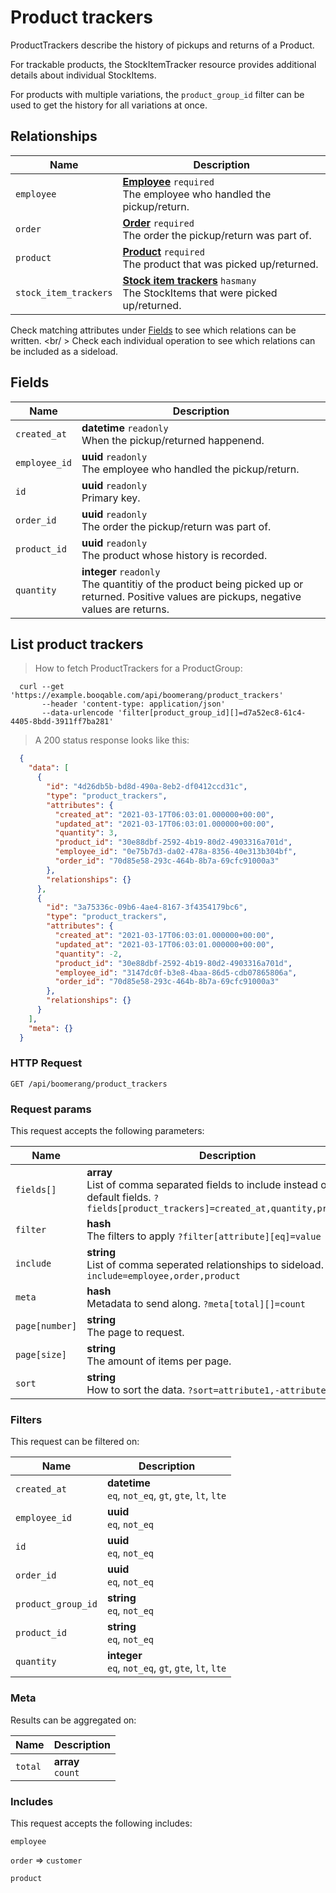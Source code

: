 # Product trackers

ProductTrackers describe the history of pickups and returns of a Product.

For trackable products, the StockItemTracker resource
provides additional details about individual StockItems.

For products with multiple variations, the `product_group_id`
filter can be used to get the history for all variations at once.

## Relationships
Name | Description
-- | --
`employee` | **[Employee](#employees)** `required`<br>The employee who handled the pickup/return. 
`order` | **[Order](#orders)** `required`<br>The order the pickup/return was part of. 
`product` | **[Product](#products)** `required`<br>The product that was picked up/returned. 
`stock_item_trackers` | **[Stock item trackers](#stock-item-trackers)** `hasmany`<br>The StockItems that were picked up/returned. 


Check matching attributes under [Fields](#product-trackers-fields) to see which relations can be written.
<br/ >
Check each individual operation to see which relations can be included as a sideload.
## Fields

 Name | Description
-- | --
`created_at` | **datetime** `readonly`<br>When the pickup/returned happenend. 
`employee_id` | **uuid** `readonly`<br>The employee who handled the pickup/return. 
`id` | **uuid** `readonly`<br>Primary key.
`order_id` | **uuid** `readonly`<br>The order the pickup/return was part of. 
`product_id` | **uuid** `readonly`<br>The product whose history is recorded. 
`quantity` | **integer** `readonly`<br>The quantitiy of the product being picked up or returned. Positive values are pickups, negative values are returns. 


## List product trackers


> How to fetch ProductTrackers for a ProductGroup:

```shell
  curl --get 'https://example.booqable.com/api/boomerang/product_trackers'
       --header 'content-type: application/json'
       --data-urlencode 'filter[product_group_id][]=d7a52ec8-61c4-4405-8bdd-3911ff7ba281'
```

> A 200 status response looks like this:

```json
  {
    "data": [
      {
        "id": "4d26db5b-bd8d-490a-8eb2-df0412ccd31c",
        "type": "product_trackers",
        "attributes": {
          "created_at": "2021-03-17T06:03:01.000000+00:00",
          "updated_at": "2021-03-17T06:03:01.000000+00:00",
          "quantity": 3,
          "product_id": "30e88dbf-2592-4b19-80d2-4903316a701d",
          "employee_id": "0e75b7d3-da02-478a-8356-40e313b304bf",
          "order_id": "70d85e58-293c-464b-8b7a-69cfc91000a3"
        },
        "relationships": {}
      },
      {
        "id": "3a75336c-09b6-4ae4-8167-3f4354179bc6",
        "type": "product_trackers",
        "attributes": {
          "created_at": "2021-03-17T06:03:01.000000+00:00",
          "updated_at": "2021-03-17T06:03:01.000000+00:00",
          "quantity": -2,
          "product_id": "30e88dbf-2592-4b19-80d2-4903316a701d",
          "employee_id": "3147dc0f-b3e8-4baa-86d5-cdb07865806a",
          "order_id": "70d85e58-293c-464b-8b7a-69cfc91000a3"
        },
        "relationships": {}
      }
    ],
    "meta": {}
  }
```

### HTTP Request

`GET /api/boomerang/product_trackers`

### Request params

This request accepts the following parameters:

Name | Description
-- | --
`fields[]` | **array** <br>List of comma separated fields to include instead of the default fields. `?fields[product_trackers]=created_at,quantity,product_id`
`filter` | **hash** <br>The filters to apply `?filter[attribute][eq]=value`
`include` | **string** <br>List of comma seperated relationships to sideload. `?include=employee,order,product`
`meta` | **hash** <br>Metadata to send along. `?meta[total][]=count`
`page[number]` | **string** <br>The page to request.
`page[size]` | **string** <br>The amount of items per page.
`sort` | **string** <br>How to sort the data. `?sort=attribute1,-attribute2`


### Filters

This request can be filtered on:

Name | Description
-- | --
`created_at` | **datetime** <br>`eq`, `not_eq`, `gt`, `gte`, `lt`, `lte`
`employee_id` | **uuid** <br>`eq`, `not_eq`
`id` | **uuid** <br>`eq`, `not_eq`
`order_id` | **uuid** <br>`eq`, `not_eq`
`product_group_id` | **string** <br>`eq`, `not_eq`
`product_id` | **string** <br>`eq`, `not_eq`
`quantity` | **integer** <br>`eq`, `not_eq`, `gt`, `gte`, `lt`, `lte`


### Meta

Results can be aggregated on:

Name | Description
-- | --
`total` | **array** <br>`count`


### Includes

This request accepts the following includes:

`employee`


`order` => 
`customer`




`product`






